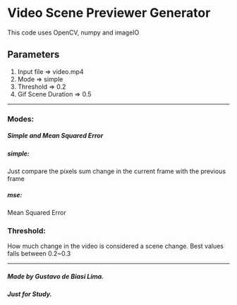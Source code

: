 # Video Scene Previewer Generator

This code uses OpenCV, numpy and imageIO

## Parameters
1. Input file => video.mp4
2. Mode => simple
3. Threshold => 0.2
4. Gif Scene Duration => 0.5

---

### Modes:
##### Simple and Mean Squared Error
##### simple:
Just compare the pixels sum change in the current frame with the previous frame
##### mse:
Mean Squared Error

### Threshold:
How much change in the video is considered a scene change. Best values falls between 0.2~0.3

***

##### Made by Gustavo de Biasi Lima.
##### Just for Study.